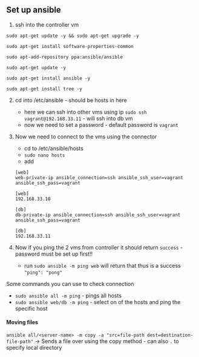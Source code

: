 ## Set up ansible
1. ssh into the controller vm
```
sudo apt-get update -y && sudo apt-get upgrade -y 

sudo apt-get install software-properties-common

sudo apt-add-repository ppa:ansible/ansible

sudo apt-get update -y

sudo apt-get install ansible -y

sudo apt-get install tree -y
```
2. cd into /etc/ansible - should be hosts in here
    - here we can ssh into other vms using ip
`sudo ssh vagrant@192.168.33.11` - will ssh into db vm
    - now we need to set a password - default password is `vagrant`

3. Now we need to connect to the vms using the connector
    - cd to /etc/ansible/hosts
    - `sudo nano hosts`
    - add
    ```
    [web]
    web-private-ip ansible_connection=ssh ansible_ssh_user=vagrant ansible_ssh_pass=vagrant

    [web]
    192.168.33.10
    ```
    ```
    [db]
    db-private-ip ansible_connection=ssh ansible_ssh_user=vagrant ansible_ssh_pass=vagrant

    [db]
    192.168.33.11
    ```
4. Now if you ping the 2 vms from controller it should return `success` -   password must be set up first!!
    - run `sudo ansible -m ping web` will return that thus is a success `"ping": "pong"`

Some commands you can use to check connection

- `sudo ansible all -m ping` - pings all hosts
- `sudo ansible web/db -m ping` - select on of the hosts and ping the specific host
#### Moving files
`ansible all/<server-name> -m copy -a "src=file-path dest=destination-file-path"` -> Sends a file over using the copy method 
    - can also `.` to specify local directory